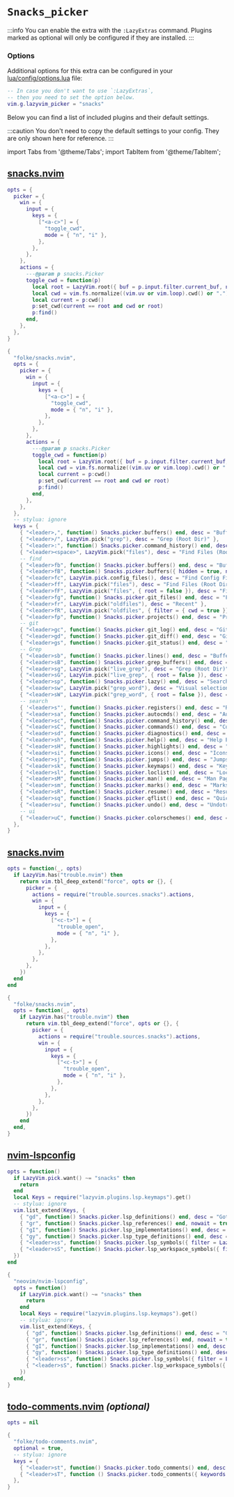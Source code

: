 # `Snacks_picker`

<!-- plugins:start -->

:::info
You can enable the extra with the `:LazyExtras` command.
Plugins marked as optional will only be configured if they are installed.
:::

### Options

Additional options for this extra can be configured in your [lua/config/options.lua](/configuration/general#options) file:

```lua title="lua/config/options.lua"
-- In case you don't want to use `:LazyExtras`,
-- then you need to set the option below.
vim.g.lazyvim_picker = "snacks"
```

Below you can find a list of included plugins and their default settings.

:::caution
You don't need to copy the default settings to your config.
They are only shown here for reference.
:::

import Tabs from '@theme/Tabs';
import TabItem from '@theme/TabItem';

## [snacks.nvim](https://github.com/folke/snacks.nvim)

<Tabs>

<TabItem value="opts" label="Options">

```lua
opts = {
  picker = {
    win = {
      input = {
        keys = {
          ["<a-c>"] = {
            "toggle_cwd",
            mode = { "n", "i" },
          },
        },
      },
    },
    actions = {
      ---@param p snacks.Picker
      toggle_cwd = function(p)
        local root = LazyVim.root({ buf = p.input.filter.current_buf, normalize = true })
        local cwd = vim.fs.normalize((vim.uv or vim.loop).cwd() or ".")
        local current = p:cwd()
        p:set_cwd(current == root and cwd or root)
        p:find()
      end,
    },
  },
}
```

</TabItem>


<TabItem value="code" label="Full Spec">

```lua
{
  "folke/snacks.nvim",
  opts = {
    picker = {
      win = {
        input = {
          keys = {
            ["<a-c>"] = {
              "toggle_cwd",
              mode = { "n", "i" },
            },
          },
        },
      },
      actions = {
        ---@param p snacks.Picker
        toggle_cwd = function(p)
          local root = LazyVim.root({ buf = p.input.filter.current_buf, normalize = true })
          local cwd = vim.fs.normalize((vim.uv or vim.loop).cwd() or ".")
          local current = p:cwd()
          p:set_cwd(current == root and cwd or root)
          p:find()
        end,
      },
    },
  },
  -- stylua: ignore
  keys = {
    { "<leader>,", function() Snacks.picker.buffers() end, desc = "Buffers" },
    { "<leader>/", LazyVim.pick("grep"), desc = "Grep (Root Dir)" },
    { "<leader>:", function() Snacks.picker.command_history() end, desc = "Command History" },
    { "<leader><space>", LazyVim.pick("files"), desc = "Find Files (Root Dir)" },
    -- find
    { "<leader>fb", function() Snacks.picker.buffers() end, desc = "Buffers" },
    { "<leader>fB", function() Snacks.picker.buffers({ hidden = true, nofile = true }) end, desc = "Buffers (all)" },
    { "<leader>fc", LazyVim.pick.config_files(), desc = "Find Config File" },
    { "<leader>ff", LazyVim.pick("files"), desc = "Find Files (Root Dir)" },
    { "<leader>fF", LazyVim.pick("files", { root = false }), desc = "Find Files (cwd)" },
    { "<leader>fg", function() Snacks.picker.git_files() end, desc = "Find Files (git-files)" },
    { "<leader>fr", LazyVim.pick("oldfiles"), desc = "Recent" },
    { "<leader>fR", LazyVim.pick("oldfiles", { filter = { cwd = true }}), desc = "Recent (cwd)" },
    { "<leader>fp", function() Snacks.picker.projects() end, desc = "Projects" },
    -- git
    { "<leader>gc", function() Snacks.picker.git_log() end, desc = "Git Log" },
    { "<leader>gd", function() Snacks.picker.git_diff() end, desc = "Git Diff (hunks)" },
    { "<leader>gs", function() Snacks.picker.git_status() end, desc = "Git Status" },
    -- Grep
    { "<leader>sb", function() Snacks.picker.lines() end, desc = "Buffer Lines" },
    { "<leader>sB", function() Snacks.picker.grep_buffers() end, desc = "Grep Open Buffers" },
    { "<leader>sg", LazyVim.pick("live_grep"), desc = "Grep (Root Dir)" },
    { "<leader>sG", LazyVim.pick("live_grep", { root = false }), desc = "Grep (cwd)" },
    { "<leader>sp", function() Snacks.picker.lazy() end, desc = "Search for Plugin Spec" },
    { "<leader>sw", LazyVim.pick("grep_word"), desc = "Visual selection or word (Root Dir)", mode = { "n", "x" } },
    { "<leader>sW", LazyVim.pick("grep_word", { root = false }), desc = "Visual selection or word (cwd)", mode = { "n", "x" } },
    -- search
    { '<leader>s"', function() Snacks.picker.registers() end, desc = "Registers" },
    { "<leader>sa", function() Snacks.picker.autocmds() end, desc = "Autocmds" },
    { "<leader>sc", function() Snacks.picker.command_history() end, desc = "Command History" },
    { "<leader>sC", function() Snacks.picker.commands() end, desc = "Commands" },
    { "<leader>sd", function() Snacks.picker.diagnostics() end, desc = "Diagnostics" },
    { "<leader>sh", function() Snacks.picker.help() end, desc = "Help Pages" },
    { "<leader>sH", function() Snacks.picker.highlights() end, desc = "Highlights" },
    { "<leader>si", function() Snacks.picker.icons() end, desc = "Icons" },
    { "<leader>sj", function() Snacks.picker.jumps() end, desc = "Jumps" },
    { "<leader>sk", function() Snacks.picker.keymaps() end, desc = "Keymaps" },
    { "<leader>sl", function() Snacks.picker.loclist() end, desc = "Location List" },
    { "<leader>sM", function() Snacks.picker.man() end, desc = "Man Pages" },
    { "<leader>sm", function() Snacks.picker.marks() end, desc = "Marks" },
    { "<leader>sR", function() Snacks.picker.resume() end, desc = "Resume" },
    { "<leader>sq", function() Snacks.picker.qflist() end, desc = "Quickfix List" },
    { "<leader>su", function() Snacks.picker.undo() end, desc = "Undotree" },
    -- ui
    { "<leader>uC", function() Snacks.picker.colorschemes() end, desc = "Colorschemes" },
  },
}
```

</TabItem>

</Tabs>

## [snacks.nvim](https://github.com/folke/snacks.nvim)

<Tabs>

<TabItem value="opts" label="Options">

```lua
opts = function(_, opts)
  if LazyVim.has("trouble.nvim") then
    return vim.tbl_deep_extend("force", opts or {}, {
      picker = {
        actions = require("trouble.sources.snacks").actions,
        win = {
          input = {
            keys = {
              ["<c-t>"] = {
                "trouble_open",
                mode = { "n", "i" },
              },
            },
          },
        },
      },
    })
  end
end
```

</TabItem>


<TabItem value="code" label="Full Spec">

```lua
{
  "folke/snacks.nvim",
  opts = function(_, opts)
    if LazyVim.has("trouble.nvim") then
      return vim.tbl_deep_extend("force", opts or {}, {
        picker = {
          actions = require("trouble.sources.snacks").actions,
          win = {
            input = {
              keys = {
                ["<c-t>"] = {
                  "trouble_open",
                  mode = { "n", "i" },
                },
              },
            },
          },
        },
      })
    end
  end,
}
```

</TabItem>

</Tabs>

## [nvim-lspconfig](https://github.com/neovim/nvim-lspconfig)

<Tabs>

<TabItem value="opts" label="Options">

```lua
opts = function()
  if LazyVim.pick.want() ~= "snacks" then
    return
  end
  local Keys = require("lazyvim.plugins.lsp.keymaps").get()
  -- stylua: ignore
  vim.list_extend(Keys, {
    { "gd", function() Snacks.picker.lsp_definitions() end, desc = "Goto Definition", has = "definition" },
    { "gr", function() Snacks.picker.lsp_references() end, nowait = true, desc = "References" },
    { "gI", function() Snacks.picker.lsp_implementations() end, desc = "Goto Implementation" },
    { "gy", function() Snacks.picker.lsp_type_definitions() end, desc = "Goto T[y]pe Definition" },
    { "<leader>ss", function() Snacks.picker.lsp_symbols({ filter = LazyVim.config.kind_filter }) end, desc = "LSP Symbols", has = "documentSymbol" },
    { "<leader>sS", function() Snacks.picker.lsp_workspace_symbols({ filter = LazyVim.config.kind_filter }) end, desc = "LSP Workspace Symbols", has = "workspace/symbols" },
  })
end
```

</TabItem>


<TabItem value="code" label="Full Spec">

```lua
{
  "neovim/nvim-lspconfig",
  opts = function()
    if LazyVim.pick.want() ~= "snacks" then
      return
    end
    local Keys = require("lazyvim.plugins.lsp.keymaps").get()
    -- stylua: ignore
    vim.list_extend(Keys, {
      { "gd", function() Snacks.picker.lsp_definitions() end, desc = "Goto Definition", has = "definition" },
      { "gr", function() Snacks.picker.lsp_references() end, nowait = true, desc = "References" },
      { "gI", function() Snacks.picker.lsp_implementations() end, desc = "Goto Implementation" },
      { "gy", function() Snacks.picker.lsp_type_definitions() end, desc = "Goto T[y]pe Definition" },
      { "<leader>ss", function() Snacks.picker.lsp_symbols({ filter = LazyVim.config.kind_filter }) end, desc = "LSP Symbols", has = "documentSymbol" },
      { "<leader>sS", function() Snacks.picker.lsp_workspace_symbols({ filter = LazyVim.config.kind_filter }) end, desc = "LSP Workspace Symbols", has = "workspace/symbols" },
    })
  end,
}
```

</TabItem>

</Tabs>

## [todo-comments.nvim](https://github.com/folke/todo-comments.nvim) _(optional)_

<Tabs>

<TabItem value="opts" label="Options">

```lua
opts = nil
```

</TabItem>


<TabItem value="code" label="Full Spec">

```lua
{
  "folke/todo-comments.nvim",
  optional = true,
  -- stylua: ignore
  keys = {
    { "<leader>st", function() Snacks.picker.todo_comments() end, desc = "Todo" },
    { "<leader>sT", function () Snacks.picker.todo_comments({ keywords = { "TODO", "FIX", "FIXME" } }) end, desc = "Todo/Fix/Fixme" },
  },
}
```

</TabItem>

</Tabs>

<!-- plugins:end -->
